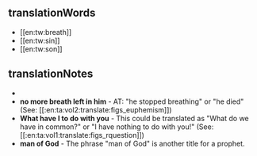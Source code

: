 ## translationWords

* [[en:tw:breath]]
* [[en:tw:sin]]
* [[en:tw:son]]

## translationNotes

* 
* **no more breath left in him** - AT: "he stopped breathing" or "he died" (See: [[:en:ta:vol2:translate:figs_euphemism]])
* **What have I to do with you** - This could be translated as "What do we have in common?" or "I have nothing to do with you!" (See: [[:en:ta:vol1:translate:figs_rquestion]])
* **man of God** - The phrase "man of God" is another title for a prophet.
